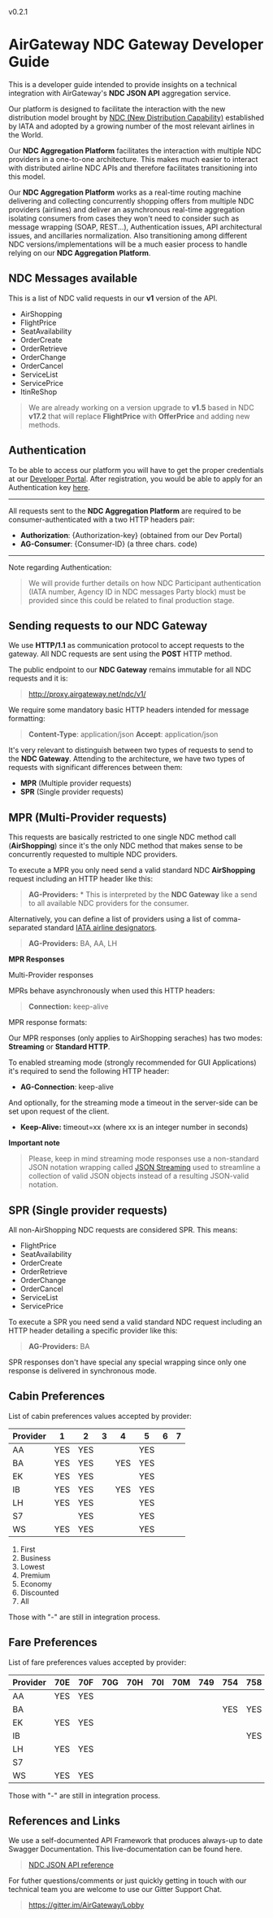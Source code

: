 v0.2.1

AirGateway NDC Gateway Developer Guide
====================

This is a developer guide intended to provide insights on a technical integration with AirGateway's **NDC JSON API** aggregation service.

Our platform is designed to facilitate the interaction with the new distribution model brought by [NDC (New Distribution Capability)](http://www.iata.org/whatwedo/airline-distribution/ndc/) established by IATA and adopted by a growing number of the most relevant airlines in the World.

Our **NDC Aggregation Platform** facilitates the interaction with multiple NDC providers in a one-to-one architecture. This makes much easier to interact with distributed airline NDC APIs and therefore facilitates transitioning into this model.

Our **NDC Aggregation Platform** works as a real-time routing machine delivering and collecting concurrently shopping offers from multiple NDC providers (airlines) and deliver an asynchronous real-time aggregation isolating consumers from cases they won't need to consider such as message wrapping (SOAP, REST...), Authentication issues, API architectural issues, and ancillaries normalization.
Also transitioning among different NDC versions/implementations will be a  much easier process to handle relying on our **NDC Aggregation Platform**.


NDC Messages available
----

This is a list of NDC valid requests in our **v1** version of the API.

- AirShopping
- FlightPrice
- SeatAvailability
- OrderCreate
- OrderRetrieve
- OrderChange
- OrderCancel
- ServiceList
- ServicePrice
- ItinReShop


> We are already working on a version upgrade to **v1.5** based in NDC
> **v17.2** that will replace **FlightPrice** with **OfferPrice** and adding
> new methods.

## Authentication

To be able to access our platform you will have to get the proper credentials at our [Developer Portal](https://dev.airgateway.net/). After registration, you would be able to apply for an Authentication key [here](https://dev.airgateway.net/apis/).

----
All requests sent to the **NDC Aggregation Platform**  are required to be consumer-authenticated with a two HTTP headers pair:

- **Authorization**: {Authorization-key} (obtained from our Dev Portal)
- **AG-Consumer**:  {Consumer-ID}  (a three chars. code)
----------

Note regarding Authentication:

> We will provide further details on how NDC Participant authentication
> (IATA number, Agency ID in NDC messages Party block) must be provided
> since this could be related to final production stage.


Sending requests to our NDC Gateway
------------
We use **HTTP/1.1** as communication protocol to accept requests to the gateway. All NDC requests are sent using the **POST** HTTP method.

The public endpoint to our **NDC Gateway** remains immutable for all NDC requests and it is:
> http://proxy.airgateway.net/ndc/v1/

We require some mandatory basic HTTP headers intended for message formatting:
> **Content-Type**: application/json
> **Accept**: application/json

It's very relevant to distinguish between two types of requests to send to the **NDC Gateway**. Attending to the architecture, we have two types of requests with significant differences between them:

- **MPR** (Multiple provider requests)
- **SPR** (Single provider requests)


MPR (Multi-Provider requests)
-------------

This requests are basically restricted to one single NDC method call (**AirShopping**) since it's the only NDC method that makes sense to be concurrently requested to multiple NDC providers.

To execute a MPR you only need send a valid standard NDC **AirShopping** request including an HTTP header like this:
> **AG-Providers:** *
This is interpreted by the **NDC Gateway** like a send to all available NDC providers for the consumer.

Alternatively, you can define a list of providers using a list of comma-separated standard [IATA airline designators](https://en.wikipedia.org/wiki/List_of_airline_codes).
> **AG-Providers:** BA, AA, LH

**MPR Responses**

Multi-Provider responses

MPRs behave asynchronously when used this HTTP headers:
> **Connection:** keep-alive


MPR response formats:

Our MPR responses (only applies to AirShopping seraches) has two modes: **Streaming** or **Standard HTTP**.

To enabled streaming mode (strongly recommended for GUI Applications) it's required to send the following HTTP header:

 - **AG-Connection**: keep-alive

And optionally, for the streaming mode a timeout in the server-side can be set upon request of the client.

 - **Keep-Alive:** timeout=xx (where xx is an integer number in seconds)


**Important note**

> Please, keep in mind streaming mode responses use a non-standard JSON notation wrapping called [JSON Streaming](https://en.wikipedia.org/wiki/JSON_streaming) used to streamline a collection of valid JSON objects instead of a resulting JSON-valid notation.


SPR (Single provider requests)
-------------
All non-AirShopping NDC requests are considered SPR. This means:

- FlightPrice
- SeatAvailability
- OrderCreate
- OrderRetrieve
- OrderChange
- OrderCancel
- ServiceList
- ServicePrice


To execute a SPR you need send a valid standard NDC request including an HTTP header detailing a specific provider like this:
> **AG-Providers:** BA

SPR responses don't have special any special wrapping since only one response is delivered in synchronous mode.


Cabin Preferences
-----------

List of cabin preferences values accepted by provider:

| Provider      | 1 | 2 | 3	| 4 | 5 |	6 |	7 |
| ------------- |:-:|:-:|:-:|:-:|:-:|:-:|:-:|
| AA            | YES | YES |  |  | YES |  |  |
| BA            | YES | YES |  | YES | YES |  |  |
| EK            | YES | YES |  |  | YES |  |  |
| IB            | YES | YES |  | YES | YES |  |  |
| LH            | YES | YES |  |  | YES |  |  |
| S7            |  | YES |  |  | YES |  |  |
| WS            | YES | YES |  |  | YES |  |  |

1. First
2. Business
3. Lowest
4. Premium
5. Economy
6. Discounted
7. All

Those with "-" are still in integration process.

Fare Preferences
-----------

List of fare preferences values accepted by provider:

| Provider      | 70E | 70F | 70G	| 70H | 70I |	70M |	749 |	754 | 758 | 759 |
| ------------- |:---:|:---:|:---:|:---:|:---:|:---:|:---:|:---:|:---:|:---:|
| AA            | YES | YES |   |   |   |   |   |   |   |   |
| BA            |   |   |   |   |   |   |   | YES | YES | YES |
| EK            | YES | YES |   |   |   |   |   |   |   |   |
| IB            |   |   |   |   |   |   |   |   | YES |   |
| LH            | YES | YES |   |   |   |   |   |   |   |   |
| S7            |   |   |   |   |   |   |   |   |   |   |
| WS            | YES | YES |   |   |   |   |   |   |   |   |

Those with "-" are still in integration process.


References and Links
-----------
We use a self-documented API Framework that produces always-up to date Swagger Documentation. This live-documentation can be found here.

> [NDC JSON API reference](https://airgateway.github.io/ndc-json-api/)

For futher questions/comments or just quickly getting in touch with our technical team you are welcome to use our Gitter Support Chat.

> https://gitter.im/AirGateway/Lobby
